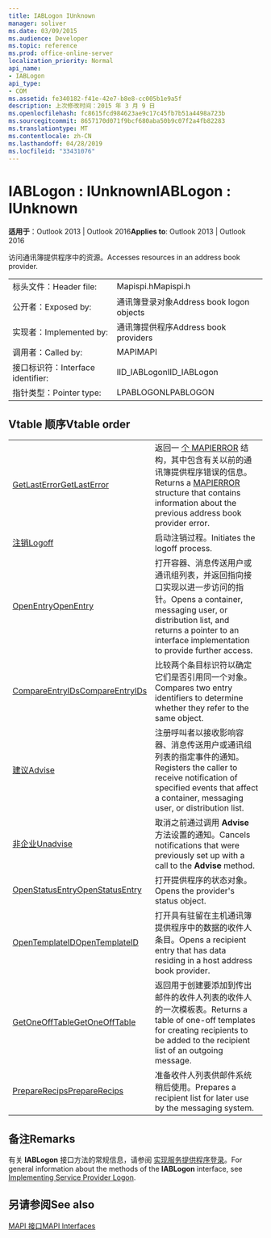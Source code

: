 ```yaml
---
title: IABLogon IUnknown
manager: soliver
ms.date: 03/09/2015
ms.audience: Developer
ms.topic: reference
ms.prod: office-online-server
localization_priority: Normal
api_name:
- IABLogon
api_type:
- COM
ms.assetid: fe340182-f41e-42e7-b8e8-cc005b1e9a5f
description: 上次修改时间：2015 年 3 月 9 日
ms.openlocfilehash: fc8615fcd984623ae9c17c45fb7b51a4498a723b
ms.sourcegitcommit: 8657170d071f9bcf680aba50b9c07f2a4fb82283
ms.translationtype: MT
ms.contentlocale: zh-CN
ms.lasthandoff: 04/28/2019
ms.locfileid: "33431076"
---
```

# <a name="iablogon--iunknown"></a><span data-ttu-id="06593-103">IABLogon : IUnknown</span><span class="sxs-lookup"><span data-stu-id="06593-103">IABLogon : IUnknown</span></span>

  
  
<span data-ttu-id="06593-104">**适用于**：Outlook 2013 | Outlook 2016</span><span class="sxs-lookup"><span data-stu-id="06593-104">**Applies to**: Outlook 2013 | Outlook 2016</span></span> 
  
<span data-ttu-id="06593-105">访问通讯簿提供程序中的资源。</span><span class="sxs-lookup"><span data-stu-id="06593-105">Accesses resources in an address book provider.</span></span>
  
|||
|:-----|:-----|
|<span data-ttu-id="06593-106">标头文件：</span><span class="sxs-lookup"><span data-stu-id="06593-106">Header file:</span></span>  <br/> |<span data-ttu-id="06593-107">Mapispi.h</span><span class="sxs-lookup"><span data-stu-id="06593-107">Mapispi.h</span></span>  <br/> |
|<span data-ttu-id="06593-108">公开者：</span><span class="sxs-lookup"><span data-stu-id="06593-108">Exposed by:</span></span>  <br/> |<span data-ttu-id="06593-109">通讯簿登录对象</span><span class="sxs-lookup"><span data-stu-id="06593-109">Address book logon objects</span></span>  <br/> |
|<span data-ttu-id="06593-110">实现者：</span><span class="sxs-lookup"><span data-stu-id="06593-110">Implemented by:</span></span>  <br/> |<span data-ttu-id="06593-111">通讯簿提供程序</span><span class="sxs-lookup"><span data-stu-id="06593-111">Address book providers</span></span>  <br/> |
|<span data-ttu-id="06593-112">调用者：</span><span class="sxs-lookup"><span data-stu-id="06593-112">Called by:</span></span>  <br/> |<span data-ttu-id="06593-113">MAPI</span><span class="sxs-lookup"><span data-stu-id="06593-113">MAPI</span></span>  <br/> |
|<span data-ttu-id="06593-114">接口标识符：</span><span class="sxs-lookup"><span data-stu-id="06593-114">Interface identifier:</span></span>  <br/> |<span data-ttu-id="06593-115">IID_IABLogon</span><span class="sxs-lookup"><span data-stu-id="06593-115">IID_IABLogon</span></span>  <br/> |
|<span data-ttu-id="06593-116">指针类型：</span><span class="sxs-lookup"><span data-stu-id="06593-116">Pointer type:</span></span>  <br/> |<span data-ttu-id="06593-117">LPABLOGON</span><span class="sxs-lookup"><span data-stu-id="06593-117">LPABLOGON</span></span>  <br/> |
   
## <a name="vtable-order"></a><span data-ttu-id="06593-118">Vtable 顺序</span><span class="sxs-lookup"><span data-stu-id="06593-118">Vtable order</span></span>

|||
|:-----|:-----|
|[<span data-ttu-id="06593-119">GetLastError</span><span class="sxs-lookup"><span data-stu-id="06593-119">GetLastError</span></span>](iablogon-getlasterror.md) <br/> |<span data-ttu-id="06593-120">返回一 [个 MAPIERROR](mapierror.md) 结构，其中包含有关以前的通讯簿提供程序错误的信息。</span><span class="sxs-lookup"><span data-stu-id="06593-120">Returns a [MAPIERROR](mapierror.md) structure that contains information about the previous address book provider error.</span></span>  <br/> |
|[<span data-ttu-id="06593-121">注销</span><span class="sxs-lookup"><span data-stu-id="06593-121">Logoff</span></span>](iablogon-logoff.md) <br/> |<span data-ttu-id="06593-122">启动注销过程。</span><span class="sxs-lookup"><span data-stu-id="06593-122">Initiates the logoff process.</span></span>  <br/> |
|[<span data-ttu-id="06593-123">OpenEntry</span><span class="sxs-lookup"><span data-stu-id="06593-123">OpenEntry</span></span>](iablogon-openentry.md) <br/> |<span data-ttu-id="06593-124">打开容器、消息传送用户或通讯组列表，并返回指向接口实现以进一步访问的指针。</span><span class="sxs-lookup"><span data-stu-id="06593-124">Opens a container, messaging user, or distribution list, and returns a pointer to an interface implementation to provide further access.</span></span>  <br/> |
|[<span data-ttu-id="06593-125">CompareEntryIDs</span><span class="sxs-lookup"><span data-stu-id="06593-125">CompareEntryIDs</span></span>](iablogon-compareentryids.md) <br/> |<span data-ttu-id="06593-126">比较两个条目标识符以确定它们是否引用同一个对象。</span><span class="sxs-lookup"><span data-stu-id="06593-126">Compares two entry identifiers to determine whether they refer to the same object.</span></span>  <br/> |
|[<span data-ttu-id="06593-127">建议</span><span class="sxs-lookup"><span data-stu-id="06593-127">Advise</span></span>](iablogon-advise.md) <br/> |<span data-ttu-id="06593-128">注册呼叫者以接收影响容器、消息传送用户或通讯组列表的指定事件的通知。</span><span class="sxs-lookup"><span data-stu-id="06593-128">Registers the caller to receive notification of specified events that affect a container, messaging user, or distribution list.</span></span>  <br/> |
|[<span data-ttu-id="06593-129">非企业</span><span class="sxs-lookup"><span data-stu-id="06593-129">Unadvise</span></span>](iablogon-unadvise.md) <br/> |<span data-ttu-id="06593-130">取消之前通过调用 **Advise** 方法设置的通知。</span><span class="sxs-lookup"><span data-stu-id="06593-130">Cancels notifications that were previously set up with a call to the **Advise** method.</span></span>  <br/> |
|[<span data-ttu-id="06593-131">OpenStatusEntry</span><span class="sxs-lookup"><span data-stu-id="06593-131">OpenStatusEntry</span></span>](iablogon-openstatusentry.md) <br/> |<span data-ttu-id="06593-132">打开提供程序的状态对象。</span><span class="sxs-lookup"><span data-stu-id="06593-132">Opens the provider's status object.</span></span>  <br/> |
|[<span data-ttu-id="06593-133">OpenTemplateID</span><span class="sxs-lookup"><span data-stu-id="06593-133">OpenTemplateID</span></span>](iablogon-opentemplateid.md) <br/> |<span data-ttu-id="06593-134">打开具有驻留在主机通讯簿提供程序中的数据的收件人条目。</span><span class="sxs-lookup"><span data-stu-id="06593-134">Opens a recipient entry that has data residing in a host address book provider.</span></span>  <br/> |
|[<span data-ttu-id="06593-135">GetOneOffTable</span><span class="sxs-lookup"><span data-stu-id="06593-135">GetOneOffTable</span></span>](iablogon-getoneofftable.md) <br/> |<span data-ttu-id="06593-136">返回用于创建要添加到传出邮件的收件人列表的收件人的一次模板表。</span><span class="sxs-lookup"><span data-stu-id="06593-136">Returns a table of one-off templates for creating recipients to be added to the recipient list of an outgoing message.</span></span>  <br/> |
|[<span data-ttu-id="06593-137">PrepareRecips</span><span class="sxs-lookup"><span data-stu-id="06593-137">PrepareRecips</span></span>](iablogon-preparerecips.md) <br/> |<span data-ttu-id="06593-138">准备收件人列表供邮件系统稍后使用。</span><span class="sxs-lookup"><span data-stu-id="06593-138">Prepares a recipient list for later use by the messaging system.</span></span>  <br/> |
   
## <a name="remarks"></a><span data-ttu-id="06593-139">备注</span><span class="sxs-lookup"><span data-stu-id="06593-139">Remarks</span></span>

<span data-ttu-id="06593-140">有关 **IABLogon** 接口方法的常规信息，请参阅 [实现服务提供程序登录](implementing-service-provider-logon.md)。</span><span class="sxs-lookup"><span data-stu-id="06593-140">For general information about the methods of the **IABLogon** interface, see [Implementing Service Provider Logon](implementing-service-provider-logon.md).</span></span>
  
## <a name="see-also"></a><span data-ttu-id="06593-141">另请参阅</span><span class="sxs-lookup"><span data-stu-id="06593-141">See also</span></span>



[<span data-ttu-id="06593-142">MAPI 接口</span><span class="sxs-lookup"><span data-stu-id="06593-142">MAPI Interfaces</span></span>](mapi-interfaces.md)

